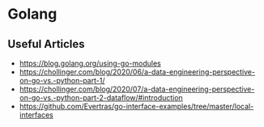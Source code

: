 # Golang

## Useful Articles

- https://blog.golang.org/using-go-modules
- https://chollinger.com/blog/2020/06/a-data-engineering-perspective-on-go-vs.-python-part-1/
- https://chollinger.com/blog/2020/07/a-data-engineering-perspective-on-go-vs.-python-part-2-dataflow/#introduction
- https://github.com/Evertras/go-interface-examples/tree/master/local-interfaces